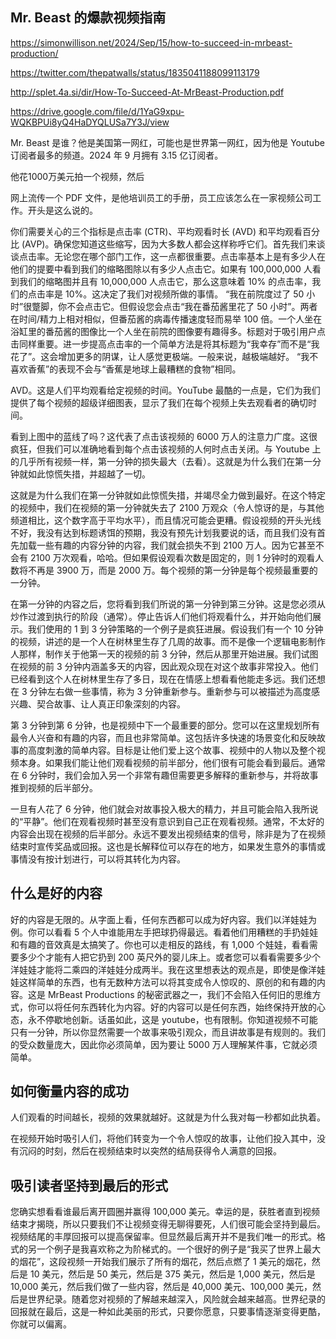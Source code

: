 ## Mr. Beast 的爆款视频指南

https://simonwillison.net/2024/Sep/15/how-to-succeed-in-mrbeast-production/

https://twitter.com/thepatwalls/status/1835041188099113179

http://splet.4a.si/dir/How-To-Succeed-At-MrBeast-Production.pdf

https://drive.google.com/file/d/1YaG9xpu-WQKBPUi8yQ4HaDYQLUSa7Y3J/view

Mr. Beast 是谁？他是美国第一网红，可能也是世界第一网红，因为他是 Youtube 订阅者最多的频道。2024 年 9 月拥有 3.15 亿订阅者。

他花1000万美元拍一个视频，然后

网上流传一个 PDF 文件，是他培训员工的手册，员工应该怎么在一家视频公司工作。开头是这么说的。

你们需要关心的三个指标是点击率 (CTR)、平均观看时长 (AVD) 和平均观看百分比 (AVP)。确保您知道这些缩写，因为大多数人都会这样称呼它们。首先我们来谈谈点击率。无论您在哪个部门工作，这一点都很重要。点击率基本上是有多少人在他们的提要中看到我们的缩略图除以有多少人点击它。如果有 100,000,000 人看到我们的缩略图并且有 10,000,000 人点击它，那么这意味着 10% 的点击率，我们的点击率是 10%。这决定了我们对视频所做的事情。 “我在前院度过了 50 小时”很蹩脚，你不会点击它。但假设您会点击“我在番茄酱里花了 50 小时”。两者在时间/精力上相对相似，但番茄酱的病毒传播速度轻而易举 100 倍。一个人坐在浴缸里的番茄酱的图像比一个人坐在前院的图像要有趣得多。标题对于吸引用户点击同样重要。进一步提高点击率的一个简单方法是将其标题为“我幸存”而不是“我花了”。这会增加更多的阴谋，让人感觉更极端。一般来说，越极端越好。 “我不喜欢香蕉”的表现不会与“香蕉是地球上最糟糕的食物”相同。

AVD。这是人们平均观看给定视频的时间。YouTube 最酷的一点是，它们为我们提供了每个视频的超级详细图表，显示了我们在每个视频上失去观看者的确切时间。

看到上图中的蓝线了吗？这代表了点击该视频的 6000 万人的注意力广度。这很疯狂，但我们可以准确地看到每个点击该视频的人何时点击关闭。与 Youtube 上的几乎所有视频一样，第一分钟的损失最大（去看）。这就是为什么我们在第一分钟就如此惊慌失措，并超越了一切。

这就是为什么我们在第一分钟就如此惊慌失措，并竭尽全力做到最好。在这个特定的视频中，我们在视频的第一分钟就失去了 2100 万观众（令人惊讶的是，与其他频道相比，这个数字高于平均水平），而且情况可能会更糟。假设视频的开头光线不好，我没有达到标题诱饵的预期，我没有预先计划我要说的话，而且我们没有首先加载一些有趣的内容分钟的内容，我们就会损失不到 2100 万人。因为它甚至不会有 2100 万次观看，哈哈。但如果假设观看次数是固定的，则 1 分钟时的观看人数将不再是 3900 万，而是 2000 万。每个视频的第一分钟是每个视频最重要的一分钟。

在第一分钟的内容之后，您将看到我们所说的第一分钟到第三分钟。这是您必须从炒作过渡到执行的阶段（通常）。停止告诉人们他们将观看什么，并开始向他们展示。我们使用的 1 到 3 分钟策略的一个例子是疯狂进展。假设我们有一个 10 分钟的视频，讲述的是一个人在树林里生存了几周的故事。而不是像一个逻辑电影制作人那样，制作关于他第一天的视频的前 3 分钟，然后从那里开始进展。我们试图在视频的前 3 分钟内涵盖多天的内容，因此观众现在对这个故事非常投入。他们已经看到这个人在树林里生存了多日，现在在情感上想看看他能走多远。我们还想在 3 分钟左右做一些事情，称为 3 分钟重新参与。重新参与可以被描述为高度感兴趣、契合故事、让人真正印象深刻的内容。

第 3 分钟到第 6 分钟，也是视频中下一个最重要的部分。您可以在这里规划所有最令人兴奋和有趣的内容，而且也非常简单。这包括许多快速的场景变化和反映故事的高度刺激的简单内容。目标是让他们爱上这个故事、视频中的人物以及整个视频本身。如果我们能让他们观看视频的前半部分，他们很有可能会看到最后。通常在 6 分钟时，我们会加入另一个非常有趣但需要更多解释的重新参与，并将故事推到视频的后半部分。

一旦有人花了 6 分钟，他们就会对故事投入极大的精力，并且可能会陷入我所说的“平静”。他们在观看视频时甚至没有意识到自己正在观看视频。通常，不太好的内容会出现在视频的后半部分。永远不要发出视频结束的信号，除非是为了在视频结束时宣传奖品或回报。这也是长解释位可以存在的地方，如果发生意外的事情或事情没有按计划进行，可以将其转化为内容。

## 什么是好的内容

好的内容是无限的。从字面上看，任何东西都可以成为好内容。我们以洋娃娃为例。你可以看看 5 个人中谁能用左手把球扔得最远。看着他们用糟糕的手扔娃娃和有趣的音效真是太搞笑了。你也可以走相反的路线，有 1,000 个娃娃，看看需要多少个才能有人把它扔到 200 英尺外的婴儿床上。或者您可以看看需要多少个洋娃娃才能将二乘四的洋娃娃分成两半。我在这里想表达的观点是，即使是像洋娃娃这样简单的东西，也有无数种方法可以将其变成令人惊叹的、原创的和有趣的内容。这是 MrBeast Productions 的秘密武器之一，我们不会陷入任何旧的思维方式，你可以将任何东西转化为内容。好的内容可以是任何东西，始终保持开放的心态，永不停歇地创新。话虽如此，这是 youtube，也有限制。你知道视频不可能只有一分钟，所以你显然需要一个故事来吸引观众，而且讲故事是有规则的。我们的受众数量庞大，因此你必须简单，因为要让 5000 万人理解某件事，它就必须简单。

## 如何衡量内容的成功

人们观看的时间越长，视频的效果就越好。这就是为什么我对每一秒都如此执着。

在视频开始时吸引人们，将他们转变为一个令人惊叹的故事，让他们投入其中，没有沉闷的时刻，然后在视频结束时以突然的结局获得令人满意的回报。

## 吸引读者坚持到最后的形式

您确实想看看谁最后离开圆圈并赢得 100,000 美元。幸运的是，获胜者直到视频结束才揭晓，所以只要我们不让视频变得无聊得要死，人们很可能会坚持到最后。视频结尾的丰厚回报可以提高保留率。但显然最后离开并不是我们唯一的形式。格式的另一个例子是我喜欢称之为阶梯式的。一个很好的例子是“我买了世界上最大的烟花”，这段视频一开始我们展示了所有的烟花，然后点燃了 1 美元的烟花，然后是 10 美元，然后是 50 美元，然后是 375 美元，然后是 1,000 美元，然后是 10,000 美元，然后我们做了一些内容，然后是 40,000 美元、100,000 美元，然后是世界纪录。随着您对视频的了解越来越深入，风险就会越来越高。世界纪录的回报就在最后，这是一种如此美丽的形式，只要你愿意，只要事情逐渐变得更酷，你就可以偏离。
